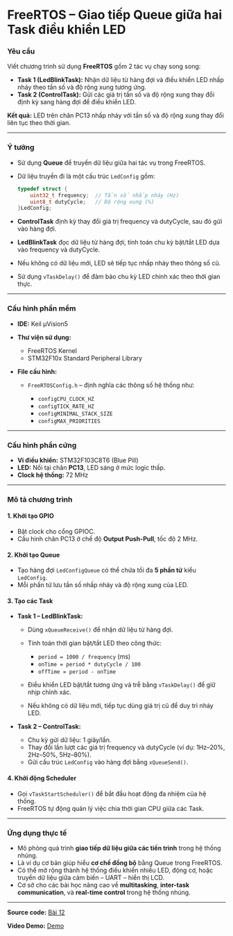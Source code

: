 # FreeRTOS – Giao tiếp Queue giữa hai Task điều khiển LED

### Yêu cầu

Viết chương trình sử dụng **FreeRTOS** gồm 2 tác vụ chạy song song:

* **Task 1 (LedBlinkTask):** Nhận dữ liệu từ hàng đợi và điều khiển LED nhấp nháy theo tần số và độ rộng xung tương ứng.
* **Task 2 (ControlTask):** Gửi các giá trị tần số và độ rộng xung thay đổi định kỳ sang hàng đợi để điều khiển LED.

**Kết quả:** LED trên chân PC13 nhấp nháy với tần số và độ rộng xung thay đổi liên tục theo thời gian.

---

### Ý tưởng

* Sử dụng **Queue** để truyền dữ liệu giữa hai tác vụ trong FreeRTOS.
* Dữ liệu truyền đi là một cấu trúc `LedConfig` gồm:

  ```c
  typedef struct {
      uint32_t frequency;  // Tần số nhấp nháy (Hz)
      uint8_t dutyCycle;   // Độ rộng xung (%)
  }LedConfig;
  ```
* **ControlTask** định kỳ thay đổi giá trị frequency và dutyCycle, sau đó gửi vào hàng đợi.
* **LedBlinkTask** đọc dữ liệu từ hàng đợi, tính toán chu kỳ bật/tắt LED dựa vào frequency và dutyCycle.
* Nếu không có dữ liệu mới, LED sẽ tiếp tục nhấp nháy theo thông số cũ.
* Sử dụng `vTaskDelay()` để đảm bảo chu kỳ LED chính xác theo thời gian thực.

---

### Cấu hình phần mềm

* **IDE:** Keil µVision5
* **Thư viện sử dụng:**

  * FreeRTOS Kernel
  * STM32F10x Standard Peripheral Library
* **File cấu hình:**

  * `FreeRTOSConfig.h` – định nghĩa các thông số hệ thống như:

    * `configCPU_CLOCK_HZ`
    * `configTICK_RATE_HZ`
    * `configMINIMAL_STACK_SIZE`
    * `configMAX_PRIORITIES`

---

### Cấu hình phần cứng

* **Vi điều khiển:** STM32F103C8T6 (Blue Pill)
* **LED:** Nối tại chân **PC13**, LED sáng ở mức logic thấp.
* **Clock hệ thống:** 72 MHz

---

### Mô tả chương trình

#### 1. Khởi tạo GPIO

* Bật clock cho cổng GPIOC.
* Cấu hình chân PC13 ở chế độ **Output Push-Pull**, tốc độ 2 MHz.

#### 2. Khởi tạo Queue

* Tạo hàng đợi `LedConfigQueue` có thể chứa tối đa **5 phần tử** kiểu `LedConfig`.
* Mỗi phần tử lưu tần số nhấp nháy và độ rộng xung của LED.

#### 3. Tạo các Task

* **Task 1 – LedBlinkTask:**

  * Dùng `xQueueReceive()` để nhận dữ liệu từ hàng đợi.
  * Tính toán thời gian bật/tắt LED theo công thức:

    * `period = 1000 / frequency` (ms)
    * `onTime = period * dutyCycle / 100`
    * `offTime = period - onTime`
  * Điều khiển LED bật/tắt tương ứng và trễ bằng `vTaskDelay()` để giữ nhịp chính xác.
  * Nếu không có dữ liệu mới, tiếp tục dùng giá trị cũ để duy trì nháy LED.

* **Task 2 – ControlTask:**

  * Chu kỳ gửi dữ liệu: 1 giây/lần.
  * Thay đổi lần lượt các giá trị frequency và dutyCycle (ví dụ: 1Hz–20%, 2Hz–50%, 5Hz–80%).
  * Gửi cấu trúc `LedConfig` vào hàng đợi bằng `xQueueSend()`.

#### 4. Khởi động Scheduler

* Gọi `vTaskStartScheduler()` để bắt đầu hoạt động đa nhiệm của hệ thống.
* FreeRTOS tự động quản lý việc chia thời gian CPU giữa các Task.

---

### Ứng dụng thực tế

* Mô phỏng quá trình **giao tiếp dữ liệu giữa các tiến trình** trong hệ thống nhúng.
* Là ví dụ cơ bản giúp hiểu **cơ chế đồng bộ** bằng Queue trong FreeRTOS.
* Có thể mở rộng thành hệ thống điều khiển nhiều LED, động cơ, hoặc truyền dữ liệu giữa cảm biến – UART – hiển thị LCD.
* Cơ sở cho các bài học nâng cao về **multitasking**, **inter-task communication**, và **real-time control** trong hệ thống nhúng.

---
**Source code:** [Bài 12](main.c)  

**Video Demo:** [Demo](https://drive.google.com/file/d/1xVIidrJJnMDRVxv5WBiCA5UfqnloDLT2/view?usp=sharing)

